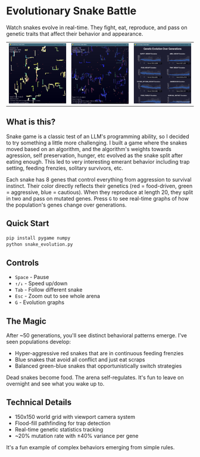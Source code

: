 # Evolutionary Snake Battle

Watch snakes evolve in real-time. They fight, eat, reproduce, and pass on genetic traits that affect their behavior and appearance.

<table>
  <tr>
    <td><img src="./screenshots/snakes.png" alt="Snakes" width="300"/></td>
    <td><img src="./screenshots/snakes2.png" alt="Snakes2" width="300"/></td>
    <td><img src="./screenshots/stats.png" alt="Stats" width="300"/></td>
  </tr>
</table>

## What is this?

Snake game is a classic test of an LLM's programming ability, so I decided to try something a little more challenging. I built a game where the snakes moved based on an algorithm, and the algorithm's weights towards agression, self preservation, hunger, etc evolved as the snake split after eating enough. This led to very interesting emerant behavior including trap setting, feeding frenzies, solitary survivors, etc.

Each snake has 8 genes that control everything from aggression to survival instinct. Their color directly reflects their genetics (red = food-driven, green = aggressive, blue = cautious). When they reproduce at length 20, they split in two and pass on mutated genes. Press `G` to see real-time graphs of how the population's genes change over generations.

## Quick Start

```bash
pip install pygame numpy
python snake_evolution.py
```

## Controls

- `Space` - Pause
- `↑/↓` - Speed up/down
- `Tab` - Follow different snake
- `Esc` - Zoom out to see whole arena
- `G` - Evolution graphs

## The Magic

After ~50 generations, you'll see distinct behavioral patterns emerge. I've seen populations develop:
- Hyper-aggressive red snakes that are in continuous feeding frenzies
- Blue snakes that avoid all conflict and just eat scraps
- Balanced green-blue snakes that opportunistically switch strategies

Dead snakes become food. The arena self-regulates. It's fun to leave on overnight and see what you wake up to.

## Technical Details

- 150x150 world grid with viewport camera system
- Flood-fill pathfinding for trap detection
- Real-time genetic statistics tracking
- ~20% mutation rate with ±40% variance per gene

It's a fun example of complex behaviors emerging from simple rules.